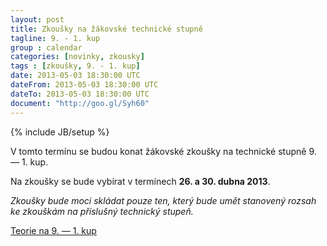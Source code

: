 ```yaml
---
layout: post
title: Zkoušky na žákovské technické stupně
tagline: 9. - 1. kup
group : calendar
categories: [novinky, zkousky]
tags : [zkoušky, 9. - 1. kup]
date: 2013-05-03 18:30:00 UTC
dateFrom: 2013-05-03 18:30:00 UTC
dateTo: 2013-05-03 18:30:00 UTC
document: "http://goo.gl/Syh60"
---
```

{% include JB/setup %}

V tomto termínu se budou konat žákovské zkoušky na technické stupně 9. &mdash; 1. kup.

Na zkoušky se bude vybírat v termínech **26. a 30. dubna 2013**.

_Zkoušky bude moci skládat pouze ten, který bude umět stanovený rozsah ke zkouškám na příslušný technický stupeň._

<a href="{{page.document}}" class="btn btn-success" parent="_blank" title="Teorie na 9. - 1. kup"><i class="icon-book icon-white"></i> Teorie na 9. &mdash; 1. kup</a>